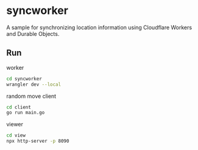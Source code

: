 # syncworker
A sample for synchronizing location information using Cloudflare Workers and Durable Objects.

## Run
worker
```bash
cd syncworker
wrangler dev --local
```

random move client
```bash
cd client
go run main.go 
```


viewer
```bash
cd view
npx http-server -p 8090
```

